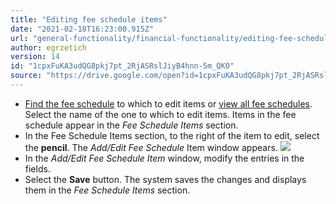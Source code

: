 ```yaml
---
title: "Editing fee schedule items"
date: "2021-02-18T16:23:00.915Z"
url: "general-functionality/financial-functionality/editing-fee-schedule-items.html"
author: egrzetich
version: 14
id: "1cpxFuKA3udQG8pkj7pt_2RjASRslJiyB4hnn-5m_QK0"
source: "https://drive.google.com/open?id=1cpxFuKA3udQG8pkj7pt_2RjASRslJiyB4hnn-5m_QK0"
---
```

* [Find the fee schedule](finding-fee-schedules.html) to which to edit items or [view all fee schedules](viewing-all-fee-schedules.html). Select the name of the one to which to edit items. Items in the fee schedule appear in the <em>Fee Schedule Items</em> section.
* In the Fee Schedule Items section, to the right of the item to edit, select the <strong>pencil</strong>. The <em>Add/Edit Fee Schedule</em> Item window appears.  ![](editing-fee-schedule-items.images/image1.png)
* In the <em>Add/Edit Fee Schedule Item</em> window, modify the entries in the fields.
* Select the <strong>Save</strong> button. The system saves the changes and displays them in the <em>Fee Schedule Items</em> section.
